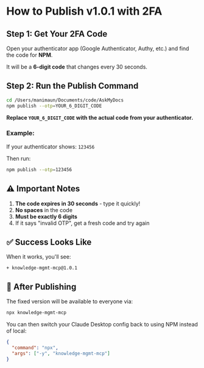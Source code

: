 # How to Publish v1.0.1 with 2FA

## Step 1: Get Your 2FA Code

Open your authenticator app (Google Authenticator, Authy, etc.) and find the code for **NPM**.

It will be a **6-digit code** that changes every 30 seconds.

## Step 2: Run the Publish Command

```bash
cd /Users/manimaun/Documents/code/AskMyDocs
npm publish --otp=YOUR_6_DIGIT_CODE
```

**Replace `YOUR_6_DIGIT_CODE` with the actual code from your authenticator.**

### Example:

If your authenticator shows: `123456`

Then run:
```bash
npm publish --otp=123456
```

## ⚠️ Important Notes

1. **The code expires in 30 seconds** - type it quickly!
2. **No spaces** in the code
3. **Must be exactly 6 digits**
4. If it says "invalid OTP", get a fresh code and try again

## ✅ Success Looks Like

When it works, you'll see:
```
+ knowledge-mgmt-mcp@1.0.1
```

## 🎉 After Publishing

The fixed version will be available to everyone via:
```bash
npx knowledge-mgmt-mcp
```

You can then switch your Claude Desktop config back to using NPM instead of local:
```json
{
  "command": "npx",
  "args": ["-y", "knowledge-mgmt-mcp"]
}
```

